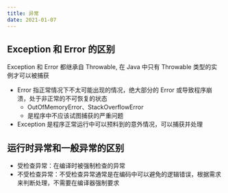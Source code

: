 ```yaml
---
title: 异常
date: 2021-01-07
---
```


## Exception 和 Error 的区别

Exception 和 Error 都继承自 Throwable, 在 Java 中只有 Throwable 类型的实例才可以被捕获
+ Error 指正常情况下不太可能出现的情况，绝大部分的 Error 或导致程序崩溃，处于非正常的不可恢复的状态
    + OutOfMemoryError、StackOverflowError
    + 是程序中不应该试图捕获的严重问题
+ Exception 是程序正常运行中可以预料到的意外情况，可以捕获并处理

## 运行时异常和一般异常的区别
+ 受检查异常：在编译时被强制检查的异常
+ 不受检查异常：不受检查异常通常是在编码中可以避免的逻辑错误，根据需求来判断处理，不需要在编译器强制要求